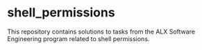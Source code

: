 # shell_permissions

This repository contains solutions to tasks from the ALX Software Engineering program related to shell permissions.

